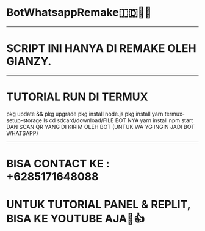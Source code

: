 # BotWhatsappRemake🇮🇩👨‍💻

-----------------------------------------

# SCRIPT INI HANYA DI REMAKE OLEH GIANZY.

-----------------------------------------

# TUTORIAL RUN DI TERMUX

pkg update && pkg upgrade
pkg install node.js
pkg install yarn
termux-setup-storage
ls
cd sdcard/download/FILE BOT NYA
yarn install
npm start
DAN SCAN QR YANG DI KIRIM OLEH BOT (UNTUK WA YG INGIN JADI BOT WHATSAPP)

-----------------------------------------

# BISA CONTACT KE : +6285171648088

# UNTUK TUTORIAL PANEL & REPLIT, BISA KE YOUTUBE AJA🗿👍

